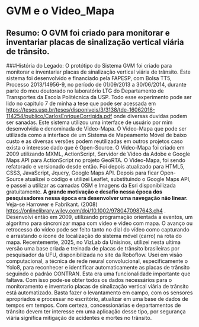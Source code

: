 # **GVM e o Video_Mapa**
## **Resumo: O GVM foi criado para monitorar e inventariar placas de sinalização vertical viária de trânsito.**
###História do Legado:
O protótipo do Sistema GVM foi criado para monitorar e inventariar placas de sinalização vertical viária de trânsito. 
Este sistema foi desenvolvido e financiado  pela FAPESP, com Bolsa TT5, Processo 2013/14956-9, no período de 01/09/2013 a 30/06/2014,  durante parte do meu doutorado no laboratório LTG do Departamento de Transportes da Escola Politécnica da USP. 
Todo esse experimento pode ser lido no capitulo 7 de minha a tese que  pode ser acessada em  https://teses.usp.br/teses/disponiveis/3/3138/tde-16062016-114254/publico/CarlosEnriqueCorrigida.pdf onde diversas duvidas podem ser sanadas.
Este sistema utilizou uma interface de usuário por mim desenvolvida e denominada de Video-Mapa. 
O Video-Mapa que pode ser utilizada como a interface de um Sistema de Mapeamento Móvel de baixo custo e as diversas versões podem reutilizadas em outros projetos caso exista o interesse dado que é Open-Source. 
O Video-Mapa foi criado  em 2009 utilizando  MXML, ActionScript, Servidor de Video da Adobe e Google Maps API para ActionScript no projeto GeoRTA. 
O Video-Mapa, foi sendo refatorado e versionado desde então. 
Foi depois atualizado para HTML5, CSS3, JavaScript, Jquery, Google Maps API. 
Depois para ficar Open-Source atualizei o código e utilizei Leaflet, substituindo o Google Maps API, e passei a utilizar as camadas OSM e Imagens da Esri disponibilizada gratuitamente. 
**A grande motivação e desafio nessa época dos pesquisadores nessa época era desenvolver uma navegação não linear.** Veja-se Harrower e Fabrikant. (2008) https://onlinelibrary.wiley.com/doi/10.1002/9780470987643.ch4 . 
Desenvolvi então em 2009, utilizando programação orientada a eventos, um algoritmo para sincronizar mapa com video e video com mapa. 
O avanço ou retrocesso do vídeo pode ser feito tanto no dial do vídeo como capturando e arrastando o ícone de localização do sistema móvel (carro) na rota do mapa. 
Recentemente, 2025, no VizLab da Unisinos, utilizei nesta ultima versão uma base criada e treinada de placas de trânsito brasileiras por pesquisador da UFU, disponibilizada no site da Roboflow. 
Usei em visão computacional, a técnica de rede neural convolucional, especificamente o Yolo8, para reconhecer e identificar automaticamente as placas de trânsito seguindo o padrão CONTRAN. 
Esta era uma funcionalidade importante que faltava. 
Com isso pode-se obter todos os dados necessários para o monitoramento e inventario placas de sinalização vertical viária de trânsito está automatizado. 
Basta fazer o levantamento em campo, com os sensores apropriados e processar no escritório, atualizar em uma base de dados de tempos em tempos. 
Com certeza, concessionárias e departamentos de trânsito devem ter interesse em uma aplicação desse tipo, por segurança viária significa mitigação de acidentes e mortes no trânsito.





